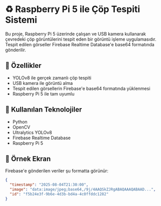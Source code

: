 # ♻️ Raspberry Pi 5 ile Çöp Tespiti Sistemi

Bu proje, Raspberry Pi 5 üzerinde çalışan ve USB kamera kullanarak çevredeki çöp görüntülerini tespit eden bir görüntü işleme uygulamasıdır. Tespit edilen görseller Firebase Realtime Database'e base64 formatında gönderilir.

## 🚀 Özellikler

- YOLOv8 ile gerçek zamanlı çöp tespiti
- USB kamera ile görüntü alma
- Tespit edilen görsellerin Firebase'e base64 formatında yüklenmesi
- Raspberry Pi 5 ile tam uyumlu

## 🧰 Kullanılan Teknolojiler

- Python
- OpenCV
- Ultralytics YOLOv8
- Firebase Realtime Database
- Raspberry Pi 5

## 📸 Örnek Ekran

Firebase'e gönderilen veriler şu formatta görünür:
```json
{
  "timestamp": "2025-08-04T21:30:00",
  "image": "data:image/jpeg;base64,/9j/4AAQSkZJRgABAQAAAQABAAD...",
  "id": "f5b24e3f-9b6e-4d3b-bd4a-4c0ffddc1282"
}

